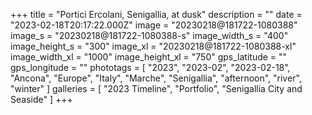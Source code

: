 +++
title = "Portici Ercolani, Senigallia, at dusk"
description = ""
date = "2023-02-18T20:17:22.000Z"
image = "20230218@181722-1080388"
image_s = "20230218@181722-1080388-s"
image_width_s = "400"
image_height_s = "300"
image_xl = "20230218@181722-1080388-xl"
image_width_xl = "1000"
image_height_xl = "750"
gps_latitude = ""
gps_longitude = ""
phototags = [ "2023", "2023-02", "2023-02-18", "Ancona", "Europe", "Italy", "Marche", "Senigallia", "afternoon", "river", "winter" ]
galleries = [ "2023 Timeline", "Portfolio", "Senigallia City and Seaside" ]
+++
